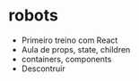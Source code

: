 # robots

* Primeiro treino com React
* Aula de props, state, children
* containers, components
* Descontruir
